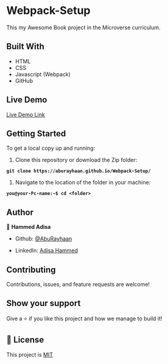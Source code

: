 # Webpack-Setup

This my Awesome Book project in the Microverse curriculum.

## Built With

- HTML
- CSS
- Javascript (Webpack)
- GitHub

## Live Demo

[Live Demo Link](https://aburayhaan.github.io/Webpack-Setup/)

## Getting Started

To get a local copy up and running:

1. Clone this repository or download the Zip folder:

**``git clone https://aburayhaan.github.io/Webpack-Setup/``**

1. Navigate to the location of the folder in your machine:

**``you@your-Pc-name:~$ cd <folder>``**

## Author

👤 **Hammed Adisa**

- Github: [@AbuRayhaan](https://github.com/AbuRayhaan)

- LinkedIn: [Adisa Hammed](https://www.linkedin.com/in/hammed-adisa-mct-ccsp-ctp-b4378372/)

## Contributing

Contributions, issues, and feature requests are welcome!

## Show your support

Give a ⭐ if you like this project and how we manage to build it!

## 📝 License

This project is [MIT](https://github.com/AbuRayhaan/Webpack-Setup/blob/main/LICENSE)